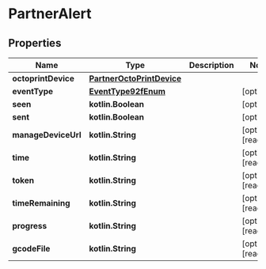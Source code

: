 
# PartnerAlert

## Properties
Name | Type | Description | Notes
------------ | ------------- | ------------- | -------------
**octoprintDevice** | [**PartnerOctoPrintDevice**](PartnerOctoPrintDevice.md) |  | 
**eventType** | [**EventType92fEnum**](EventType92fEnum.md) |  |  [optional]
**seen** | **kotlin.Boolean** |  |  [optional]
**sent** | **kotlin.Boolean** |  |  [optional]
**manageDeviceUrl** | **kotlin.String** |  |  [optional] [readonly]
**time** | **kotlin.String** |  |  [optional] [readonly]
**token** | **kotlin.String** |  |  [optional] [readonly]
**timeRemaining** | **kotlin.String** |  |  [optional] [readonly]
**progress** | **kotlin.String** |  |  [optional] [readonly]
**gcodeFile** | **kotlin.String** |  |  [optional] [readonly]



